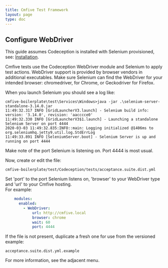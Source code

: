 ```yaml
---
title: Cmfive Test Framework
layout: page
type: doc
---
```


## Configure WebDriver

This guide assumes Codeception is installed with Selenium provisioned, see: [Installation](/documentation/cmfive_tests/installselenium).

Cmfive tests use the Codeception WebDriver module and Selenium to apply test actions. WebDriver support is provided by browser vendors in additional executables. Make sure Selenium can find the WebDriver for your intended browser: chromedriver, for Chrome, or Geckodriver for Firefox.

When you launch Selenium you should see a log like:
```log
cmfive-boilerplate\test\Services\Windows>java -jar .\selenium-server-standalone-3.14.0.jar
11:49:32.317 INFO [GridLauncherV3.launch] - Selenium build info: version: '3.14.0', revision: 'aacccce0'
11:49:32.330 INFO [GridLauncherV3$1.launch] - Launching a standalone Selenium Server on port 4444
2020-03-03 11:49:32.835:INFO::main: Logging initialized @1406ms to org.seleniumhq.jetty9.util.log.StdErrLog
11:49:33.891 INFO [SeleniumServer.boot] - Selenium Server is up and running on port 4444
```
Make note of the port Selenium is listening on. Port 4444 is most usual.

Now, create or edit the file:
```batch
cmfive-boilerplate/test/Codeception/tests/acceptance.suite.dist.yml
```
Set 'port' to the port Selenium listens on, 'browser' to your WebDriver type and 'url' to your Cmfive hosting.   
For example:
```yml
	modules:
	  enabled:
		- WebDriver:
			url: http://cmfive.local
			browser: chrome
			wait: 60
			port: 4444
```

If the file is not present, duplicate a fresh one for use from the versioned example:
```batch
acceptance.suite.dist.yml.example
```

For more information, see the adjacent menu.
